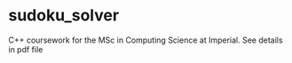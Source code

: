 # sudoku_solver

C++ coursework for the MSc in Computing Science at Imperial. See details in pdf file
